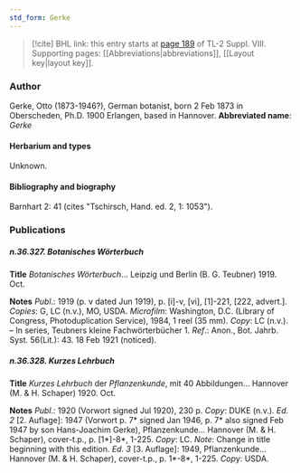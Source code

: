 ```yaml
---
std_form: Gerke
---
```


> [!cite] BHL link: this entry starts at [page 189](https://www.biodiversitylibrary.org/page/33258667) of TL-2 Suppl. VIII.
> Supporting pages: [[Abbreviations|abbreviations]], [[Layout key|layout key]].

### Author

Gerke, Otto (1873-1946?), German botanist, born 2 Feb 1873 in Oberscheden, Ph.D. 1900 Erlangen, based in Hannover. 
**Abbreviated name**: *Gerke*

#### Herbarium and types

Unknown.

#### Bibliography and biography

Barnhart 2: 41 (cites "Tschirsch, Hand. ed. 2, 1: 1053").

### Publications

##### n.36.327. Botanisches Wörterbuch

**Title**
*Botanisches Wörterbuch*... Leipzig und Berlin (B. G. Teubner) 1919. Oct.

**Notes**
*Publ*.: 1919 (p. v dated Jun 1919), p. \[i\]-v, \[vi\], \[1\]-221, \[222, advert.\]. *Copies*: G, LC (n.v.), MO, USDA. *Microfilm*: Washington, D.C. (Library of Congress, Photoduplication Service), 1984, 1 reel (35 mm). *Copy*: LC (n.v.). – In series, Teubners kleine Fachwörterbücher 1.
*Ref*.: Anon., Bot. Jahrb. Syst. 56(Lit.): 43. 18 Feb 1921 (noticed).

##### n.36.328. Kurzes Lehrbuch

**Title**
*Kurzes Lehrbuch* der *Pflanzenkunde*, mit 40 Abbildungen... Hannover (M. & H. Schaper) 1920. Oct.

**Notes**
*Publ*.: 1920 (Vorwort signed Jul 1920), 230 p. *Copy*: DUKE (n.v.).
*Ed. 2* \[2. Auflage\]: 1947 (Vorwort p. 7\* signed Jan 1946, p. 7\* also signed Feb 1947 by son Hans-Joachim Gerke), Pflanzenkunde... Hannover (M. & H. Schaper), cover-t.p., p. \[1\*\]-8\*, 1-225. *Copy*: LC.
*Note*: Change in title beginning with this edition.
*Ed. 3* \[3. Auflage\]: 1949, Pflanzenkunde... Hannover (M. & H. Schaper), cover-t.p., p. 1\*-8\*, 1-225. *Cop*y: USDA.

